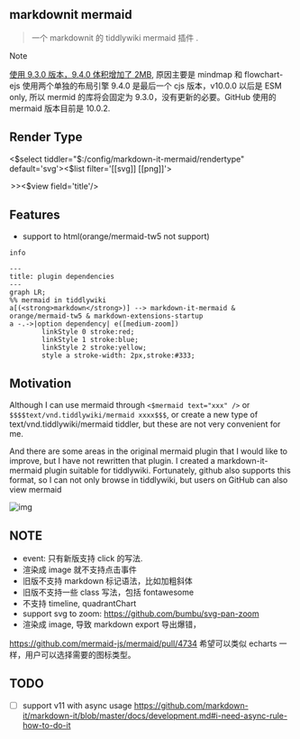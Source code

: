## markdownit mermaid

> 一个 markdownit 的 tiddlywiki mermaid 插件 .

> [!NOTE]
> [使用 9.3.0 版本，9.4.0 体积增加了 2MB](https://github.com/orgs/mermaid-js/discussions/4314mermaid), 原因主要是 mindmap 和 flowchart-ejs 使用两个单独的布局引擎 9.4.0 是最后一个 cjs 版本，v10.0.0 以后是 ESM only, 所以 mermid 的库将会固定为 9.3.0，没有更新的必要。GitHub 使用的 mermaid 版本目前是 10.0.2.


## Render Type

<$select tiddler="$:/config/markdown-it-mermaid/rendertype" default='svg'><$list filter='[[svg]] [[png]]'>
<option value=<<currentTiddler>>><$view field='title'/></option>
</$list>
</$select>

## Features

* support to html(orange/mermaid-tw5 not support)

```mermaid
info
```

```mermaid
---
title: plugin dependencies
---
graph LR;
%% mermaid in tiddlywiki
a[(<strong>markdown</strong>)] --> markdown-it-mermaid & orange/mermaid-tw5 & markdown-extensions-startup
a -.->|option dependency| e([medium-zoom])
		linkStyle 0 stroke:red;
		linkStyle 1 stroke:blue;
		linkStyle 2 stroke:yellow;
		style a stroke-width: 2px,stroke:#333;
```


## Motivation

Although I can use mermaid through `<$mermaid text="xxx" />` or `$$$$text/vnd.tiddlywiki/mermaid xxxx$$$`, or create a new type of text/vnd.tiddlywiki/mermaid tiddler, but these are not very convenient for me.

And there are some areas in the original mermaid plugin that I would like to improve, but I have not rewritten that plugin. I created a markdown-it-mermaid plugin suitable for tiddlywiki. Fortunately, github also supports this format, so I can not only browse in tiddlywiki, but users on GitHub can also view mermaid

![img](https://talk.tiddlywiki.org/uploads/default/original/2X/b/b7e4e40f767fb0a27dc5839a1540942808e5c9fc.gif)

## NOTE

* event: 只有新版支持 click 的写法.
* 渲染成 image 就不支持点击事件
* 旧版不支持 markdown 标记语法，比如加粗斜体
* 旧版不支持一些 class 写法，包括 fontawesome
* 不支持 timeline, quadrantChart
* support svg to zoom:  https://github.com/bumbu/svg-pan-zoom
* 渲染成 image, 导致 markdown export 导出爆错，

https://github.com/mermaid-js/mermaid/pull/4734 希望可以类似 echarts 一样，用户可以选择需要的图标类型。

## TODO

* [ ] support v11 with async usage https://github.com/markdown-it/markdown-it/blob/master/docs/development.md#i-need-async-rule-how-to-do-it